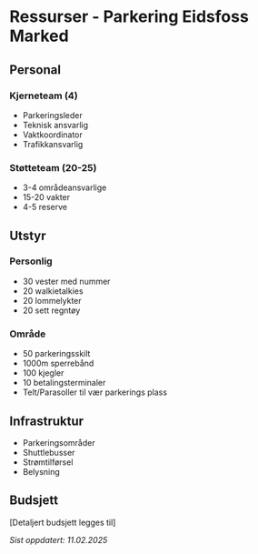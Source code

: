 # Ressurser - Parkering Eidsfoss Marked

## Personal

### Kjerneteam (4)

- Parkeringsleder
- Teknisk ansvarlig
- Vaktkoordinator
- Trafikkansvarlig

### Støtteteam (20-25)

- 3-4 områdeansvarlige
- 15-20 vakter
- 4-5 reserve

## Utstyr

### Personlig

- 30 vester med nummer
- 20 walkietalkies
- 20 lommelykter
- 20 sett regntøy

### Område

- 50 parkeringsskilt
- 1000m sperrebånd
- 100 kjegler
- 10 betalingsterminaler
- Telt/Parasoller til vær parkerings plass

## Infrastruktur

- Parkeringsområder
- Shuttlebusser
- Strømtilførsel
- Belysning

## Budsjett

[Detaljert budsjett legges til]

*Sist oppdatert: 11.02.2025*
